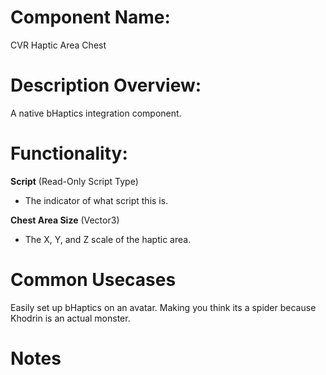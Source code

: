 
# Component Name:

CVR Haptic Area Chest

# Description Overview:

A native bHaptics integration component. 

# Functionality:

**Script** (Read-Only Script Type)

- The indicator of what script this is.

**Chest Area Size** (Vector3)

- The X, Y, and Z scale of the haptic area.

# Common Usecases

Easily set up bHaptics on an avatar. Making you think its a spider because Khodrin is an actual monster.

# Notes

